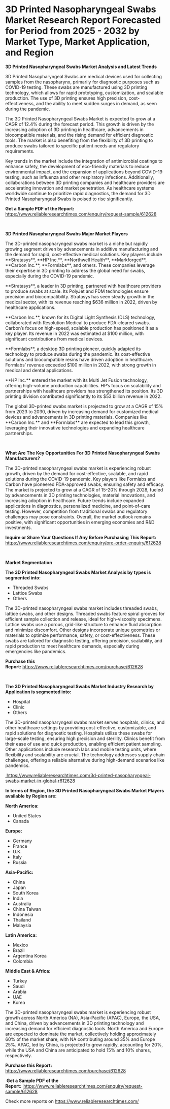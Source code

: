<p><h1>3D Printed Nasopharyngeal Swabs Market Research Report Forecasted for Period from 2025 -  2032 by Market Type, Market Application, and Region</h1></p><p><strong>3D Printed Nasopharyngeal Swabs Market Analysis and Latest Trends</strong></p>
<p><p>3D Printed Nasopharyngeal Swabs are medical devices used for collecting samples from the nasopharynx, primarily for diagnostic purposes such as COVID-19 testing. These swabs are manufactured using 3D printing technology, which allows for rapid prototyping, customization, and scalable production. The use of 3D printing ensures high precision, cost-effectiveness, and the ability to meet sudden surges in demand, as seen during the pandemic.</p><p>The 3D Printed Nasopharyngeal Swabs Market is expected to grow at a CAGR of 12.4% during the forecast period. This growth is driven by the increasing adoption of 3D printing in healthcare, advancements in biocompatible materials, and the rising demand for efficient diagnostic tools. The market is also benefiting from the flexibility of 3D printing to produce swabs tailored to specific patient needs and regulatory requirements.</p><p>Key trends in the market include the integration of antimicrobial coatings to enhance safety, the development of eco-friendly materials to reduce environmental impact, and the expansion of applications beyond COVID-19 testing, such as influenza and other respiratory infections. Additionally, collaborations between 3D printing companies and healthcare providers are accelerating innovation and market penetration. As healthcare systems worldwide continue to prioritize rapid diagnostics, the demand for 3D Printed Nasopharyngeal Swabs is poised to rise significantly.</p></p>
<p><strong>Get a Sample PDF of the Report:&nbsp;</strong> <a href="https://www.reliableresearchtimes.com/enquiry/request-sample/612628?utm_campaign=1558&utm_medium=2&utm_source=Github&utm_content=ia&utm_term=20012025&utm_id=3d-printed-nasopharyngeal-swabs">https://www.reliableresearchtimes.com/enquiry/request-sample/612628</a></p>
<p>&nbsp;</p>
<p><strong>3D Printed Nasopharyngeal Swabs Major Market Players</strong></p>
<p><p>The 3D-printed nasopharyngeal swabs market is a niche but rapidly growing segment driven by advancements in additive manufacturing and the demand for rapid, cost-effective medical solutions. Key players include **Stratasys**, **HP Inc.**, **Northwell Health**, **Markforged**, **Carbon Inc.**, **Formlabs**, and others. These companies leverage their expertise in 3D printing to address the global need for swabs, especially during the COVID-19 pandemic.</p><p>**Stratasys**, a leader in 3D printing, partnered with healthcare providers to produce swabs at scale. Its PolyJet and FDM technologies ensure precision and biocompatibility. Stratasys has seen steady growth in the medical sector, with its revenue reaching $636 million in 2022, driven by healthcare applications.</p><p>**Carbon Inc.**, known for its Digital Light Synthesis (DLS) technology, collaborated with Resolution Medical to produce FDA-cleared swabs. Carbon’s focus on high-speed, scalable production has positioned it as a key player. Its revenue in 2022 was estimated at $100 million, with significant contributions from medical devices.</p><p>**Formlabs**, a desktop 3D printing pioneer, quickly adapted its technology to produce swabs during the pandemic. Its cost-effective solutions and biocompatible resins have driven adoption in healthcare. Formlabs’ revenue exceeded $100 million in 2022, with strong growth in medical and dental applications.</p><p>**HP Inc.** entered the market with its Multi Jet Fusion technology, offering high-volume production capabilities. HP’s focus on scalability and partnerships with healthcare providers has strengthened its position. Its 3D printing division contributed significantly to its $53 billion revenue in 2022.</p><p>The global 3D-printed swabs market is projected to grow at a CAGR of 15% from 2023 to 2030, driven by increasing demand for customized medical devices and advancements in 3D printing materials. Companies like **Carbon Inc.** and **Formlabs** are expected to lead this growth, leveraging their innovative technologies and expanding healthcare partnerships.</p></p>
<p>&nbsp;</p>
<p><strong>What Are The Key Opportunities For 3D Printed Nasopharyngeal Swabs Manufacturers?</strong></p>
<p><p>The 3D-printed nasopharyngeal swabs market is experiencing robust growth, driven by the demand for cost-effective, scalable, and rapid solutions during the COVID-19 pandemic. Key players like Formlabs and Carbon have pioneered FDA-approved swabs, ensuring safety and efficacy. The market is projected to grow at a CAGR of 15-20% through 2028, fueled by advancements in 3D printing technologies, material innovations, and increasing adoption in healthcare. Future trends include expanded applications in diagnostics, personalized medicine, and point-of-care testing. However, competition from traditional swabs and regulatory challenges may pose constraints. Overall, the market outlook remains positive, with significant opportunities in emerging economies and R&D investments.</p></p>
<p><strong>Inquire or Share Your Questions If Any Before Purchasing This Report:</strong> <a href="https://www.reliableresearchtimes.com/enquiry/pre-order-enquiry/612628?utm_campaign=1558&utm_medium=2&utm_source=Github&utm_content=ia&utm_term=20012025&utm_id=3d-printed-nasopharyngeal-swabs">https://www.reliableresearchtimes.com/enquiry/pre-order-enquiry/612628</a></p>
<p>&nbsp;</p>
<p><strong>Market Segmentation</strong></p>
<p><strong>The 3D Printed Nasopharyngeal Swabs Market Analysis by types is segmented into:</strong></p>
<p><ul><li>Threaded Swabs</li><li>Lattice Swabs</li><li>Others</li></ul></p>
<p><p>The 3D-printed nasopharyngeal swabs market includes threaded swabs, lattice swabs, and other designs. Threaded swabs feature spiral grooves for efficient sample collection and release, ideal for high-viscosity specimens. Lattice swabs use a porous, grid-like structure to enhance fluid absorption and minimize discomfort. Other designs incorporate unique geometries or materials to optimize performance, safety, or cost-effectiveness. These swabs are tailored for diagnostic testing, offering precision, scalability, and rapid production to meet healthcare demands, especially during emergencies like pandemics.</p></p>
<p><strong>Purchase this Report:&nbsp;</strong><a href="https://www.reliableresearchtimes.com/purchase/612628?utm_campaign=1558&utm_medium=2&utm_source=Github&utm_content=ia&utm_term=20012025&utm_id=3d-printed-nasopharyngeal-swabs">https://www.reliableresearchtimes.com/purchase/612628</a></p>
<p>&nbsp;</p>
<p><strong>The 3D Printed Nasopharyngeal Swabs Market Industry Research by Application is segmented into:</strong></p>
<p><ul><li>Hospital</li><li>Clinic</li><li>Others</li></ul></p>
<p><p>The 3D-printed nasopharyngeal swabs market serves hospitals, clinics, and other healthcare settings by providing cost-effective, customizable, and rapid solutions for diagnostic testing. Hospitals utilize these swabs for large-scale testing, ensuring high precision and sterility. Clinics benefit from their ease of use and quick production, enabling efficient patient sampling. Other applications include research labs and mobile testing units, where flexibility and scalability are crucial. The technology addresses supply chain challenges, offering a reliable alternative during high-demand scenarios like pandemics.</p></p>
<p><a href="https://www.reliableresearchtimes.com/3d-printed-nasopharyngeal-swabs-market-in-global-r612628?utm_campaign=1558&utm_medium=2&utm_source=Github&utm_content=ia&utm_term=20012025&utm_id=3d-printed-nasopharyngeal-swabs">&nbsp;https://www.reliableresearchtimes.com/3d-printed-nasopharyngeal-swabs-market-in-global-r612628</a></p>
<p><strong>In terms of Region, the 3D Printed Nasopharyngeal Swabs Market Players available by Region are:</strong></p>
<p>
    <p> <strong> North America: </strong>
        <ul>
            <li>United States</li>
            <li>Canada</li>
        </ul>
        </p> 
    <p> <strong> Europe: </strong>
        <ul>
            <li>Germany</li>
            <li>France</li>
            <li>U.K.</li>
            <li>Italy</li>
            <li>Russia</li>
        </ul>
        </p> 
    <p> <strong> Asia-Pacific: </strong>
        <ul>
            <li>China</li>
            <li>Japan</li>
            <li>South Korea</li>
            <li>India</li>
            <li>Australia</li>
            <li>China Taiwan</li>
            <li>Indonesia</li>
            <li>Thailand</li>
            <li>Malaysia</li>
        </ul>
        </p> 
    <p> <strong> Latin America: </strong>
        <ul>
            <li>Mexico</li>
            <li>Brazil</li>
            <li>Argentina Korea</li>
            <li>Colombia</li>
        </ul>
        </p> 
    <p> <strong> Middle East & Africa: </strong>
        <ul>
            <li>Turkey</li>
            <li>Saudi</li>
            <li>Arabia</li>
            <li>UAE</li>
            <li>Korea</li>
        </ul>
    </p>
    </p>
<p><p>The 3D-printed nasopharyngeal swabs market is experiencing robust growth across North America (NA), Asia-Pacific (APAC), Europe, the USA, and China, driven by advancements in 3D printing technology and increasing demand for efficient diagnostic tools. North America and Europe are expected to dominate the market, collectively holding approximately 60% of the market share, with NA contributing around 35% and Europe 25%. APAC, led by China, is projected to grow rapidly, accounting for 20%, while the USA and China are anticipated to hold 15% and 10% shares, respectively.</p></p>
<p><strong>Purchase this Report: </strong><a href="https://www.reliableresearchtimes.com/purchase/612628?utm_campaign=1558&utm_medium=2&utm_source=Github&utm_content=ia&utm_term=20012025&utm_id=3d-printed-nasopharyngeal-swabs">https://www.reliableresearchtimes.com/purchase/612628</a></p>
<p>&nbsp;<strong>Get a Sample PDF of the Report:&nbsp;&nbsp;</strong><a href="https://www.reliableresearchtimes.com/enquiry/request-sample/612628?utm_campaign=1558&utm_medium=2&utm_source=Github&utm_content=ia&utm_term=20012025&utm_id=3d-printed-nasopharyngeal-swabs">https://www.reliableresearchtimes.com/enquiry/request-sample/612628</a></p>
<p><strong></strong></p>
<p>Check more reports on <a href="https://www.reliableresearchtimes.com/?utm_campaign=1558&utm_medium=2&utm_source=Github&utm_content=ia&utm_term=20012025&utm_id=3d-printed-nasopharyngeal-swabs">https://www.reliableresearchtimes.com/</a></p>
